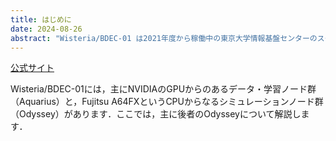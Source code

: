 ```yaml
---
title: はじめに
date: 2024-08-26
abstract: "Wisteria/BDEC-01 は2021年度から稼働中の東京大学情報基盤センターのスーパーコンピュータです．直接の申請のほか，東京大学地震研究所の共同利用（大型計算機共同利用）からも利用することができます"
---
```


[公式サイト](https://www.cc.u-tokyo.ac.jp/supercomputer/wisteria/service/)

Wisteria/BDEC-01には，主にNVIDIAのGPUからのあるデータ・学習ノード群（Aquarius）と，Fujitsu A64FXというCPUからなるシミュレーションノード群（Odyssey）があります．ここでは，主に後者のOdysseyについて解説します．

